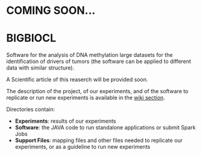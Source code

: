 # COMING SOON...

# BIGBIOCL
Software for the analysis of DNA methylation large datasets for the identification of drivers of tumors (the software can be applied to different data with similar structure).
  
A Scientific article of this reaserch will be provided soon.
  
The description of the project, of our experiments, and of the software to replicate or run new experiments is available in the [wiki section](https://github.com/fcproj/BIGBIOCL/wiki).
  
Directories contain:
* __Experiments__: results of our experiments
* __Software__: the JAVA code to run standalone applications or submit Spark Jobs
* __Support Files__: mapping files and other files needed to replicate our experiments, or as a guideline to run new experiments
  
